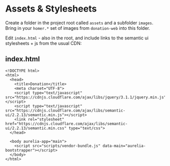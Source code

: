 # Assets & Stylesheets

Create a folder in the project root called `assets` and a subfolder `images`. Bring in your `homer.*` set of images from `donation-web` into this folder.

Edit `index.html` - also in the root, and include links to the semantic ui stylesheets + js from the usual CDN:

## index.html

~~~
<!DOCTYPE html>
<html>
  <head>
    <title>Donation</title>
    <meta charset="UTF-8">
    <script type="text/javascript" src="https://cdnjs.cloudflare.com/ajax/libs/jquery/3.1.1/jquery.min.js"></script>
    <script type="text/javascript" src="https://cdnjs.cloudflare.com/ajax/libs/semantic-ui/2.2.13/semantic.min.js"></script>
    <link rel="stylesheet" href="https://cdnjs.cloudflare.com/ajax/libs/semantic-ui/2.2.13/semantic.min.css" type="text/css">
  </head>

  <body aurelia-app="main">
    <script src="scripts/vendor-bundle.js" data-main="aurelia-bootstrapper"></script>
  </body>
</html>
~~~

